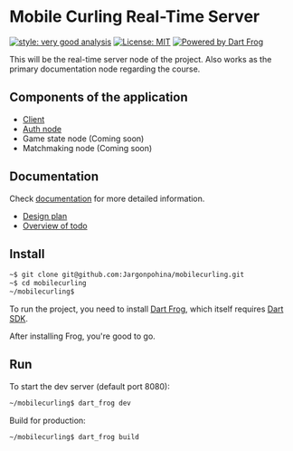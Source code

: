 # Mobile Curling Real-Time Server

[![style: very good analysis][very_good_analysis_badge]][very_good_analysis_link]
[![License: MIT][license_badge]][license_link]
[![Powered by Dart Frog](https://img.shields.io/endpoint?url=https://tinyurl.com/dartfrog-badge)](https://dartfrog.vgv.dev)

[license_badge]: https://img.shields.io/badge/license-MIT-blue.svg
[license_link]: https://opensource.org/licenses/MIT
[very_good_analysis_badge]: https://img.shields.io/badge/style-very_good_analysis-B22C89.svg
[very_good_analysis_link]: https://pub.dev/packages/very_good_analysis

This will be the real-time server node of the project. 
Also works as the primary documentation node
regarding the course.

## Components of the application

- [Client](https://github.com/Jargonpohina/mobilecurling-client)
- [Auth node](https://github.com/Jargonpohina/mobilecurling-auth)
- Game state node (Coming soon)
- Matchmaking node (Coming soon)

## Documentation

Check [documentation](/doc) for more detailed information.

- [Design plan](/doc/groupBP_design_plan.pdf)
- [Overview of todo](/doc/todo.md)

## Install

```sh
~$ git clone git@github.com:Jargonpohina/mobilecurling.git
~$ cd mobilecurling
~/mobilecurling$
```

To run the project, you need to install [Dart Frog](https://dartfrog.vgv.dev/docs/overview), which itself requires 
[Dart SDK](https://dart.dev/get-dart). 

After installing Frog, you're good to go.

## Run

To start the dev server (default port 8080):

```sh
~/mobilecurling$ dart_frog dev 
```

Build for production:

```sh
~/mobilecurling$ dart_frog build
```

